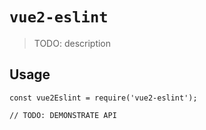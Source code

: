 # `vue2-eslint`

> TODO: description

## Usage

```
const vue2Eslint = require('vue2-eslint');

// TODO: DEMONSTRATE API
```
